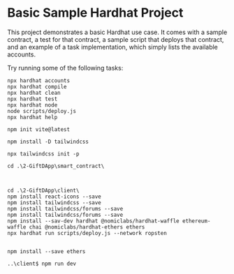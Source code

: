 # Basic Sample Hardhat Project

This project demonstrates a basic Hardhat use case. It comes with a sample contract, a test for that contract, a sample script that deploys that contract, and an example of a task implementation, which simply lists the available accounts.

Try running some of the following tasks:



```shell
npx hardhat accounts
npx hardhat compile
npx hardhat clean
npx hardhat test
npx hardhat node
node scripts/deploy.js
npx hardhat help
```


```
npm init vite@latest

npm install -D tailwindcss

npx tailwindcss init -p

cd .\2-GiftDApp\smart_contract\



cd .\2-GiftDApp\client\
npm install react-icons --save
npm install tailwindcss --save
npm install tailwindcss/forums --save
npm install tailwindcss/forums --save
npm install --sav-dev hardhat @nomiclabs/hardhat-waffle ethereum-waffle chai @nomiclabs/hardhat-ethers ethers
npx hardhat run scripts/deploy.js --network ropsten


npm install --save ethers

..\client$ npm run dev

```
